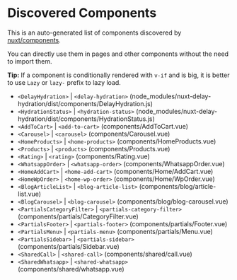 # Discovered Components

This is an auto-generated list of components discovered by [nuxt/components](https://github.com/nuxt/components).

You can directly use them in pages and other components without the need to import them.

**Tip:** If a component is conditionally rendered with `v-if` and is big, it is better to use `Lazy` or `lazy-` prefix to lazy load.

- `<DelayHydration>` | `<delay-hydration>` (node_modules/nuxt-delay-hydration/dist/components/DelayHydration.js)
- `<HydrationStatus>` | `<hydration-status>` (node_modules/nuxt-delay-hydration/dist/components/HydrationStatus.js)
- `<AddToCart>` | `<add-to-cart>` (components/AddToCart.vue)
- `<Carousel>` | `<carousel>` (components/Carousel.vue)
- `<HomeProducts>` | `<home-products>` (components/HomeProducts.vue)
- `<Products>` | `<products>` (components/Products.vue)
- `<Rating>` | `<rating>` (components/Rating.vue)
- `<WhatsappOrder>` | `<whatsapp-order>` (components/WhatsappOrder.vue)
- `<HomeAddCart>` | `<home-add-cart>` (components/Home/AddCart.vue)
- `<HomeWpOrder>` | `<home-wp-order>` (components/Home/WpOrder.vue)
- `<BlogArticleList>` | `<blog-article-list>` (components/blog/article-list.vue)
- `<BlogCarousel>` | `<blog-carousel>` (components/blog/blog-carousel.vue)
- `<PartialsCategoryFilter>` | `<partials-category-filter>` (components/partials/CategoryFilter.vue)
- `<PartialsFooter>` | `<partials-footer>` (components/partials/Footer.vue)
- `<PartialsMenu>` | `<partials-menu>` (components/partials/Menu.vue)
- `<PartialsSidebar>` | `<partials-sidebar>` (components/partials/Sidebar.vue)
- `<SharedCall>` | `<shared-call>` (components/shared/call.vue)
- `<SharedWhatsapp>` | `<shared-whatsapp>` (components/shared/whatsapp.vue)

